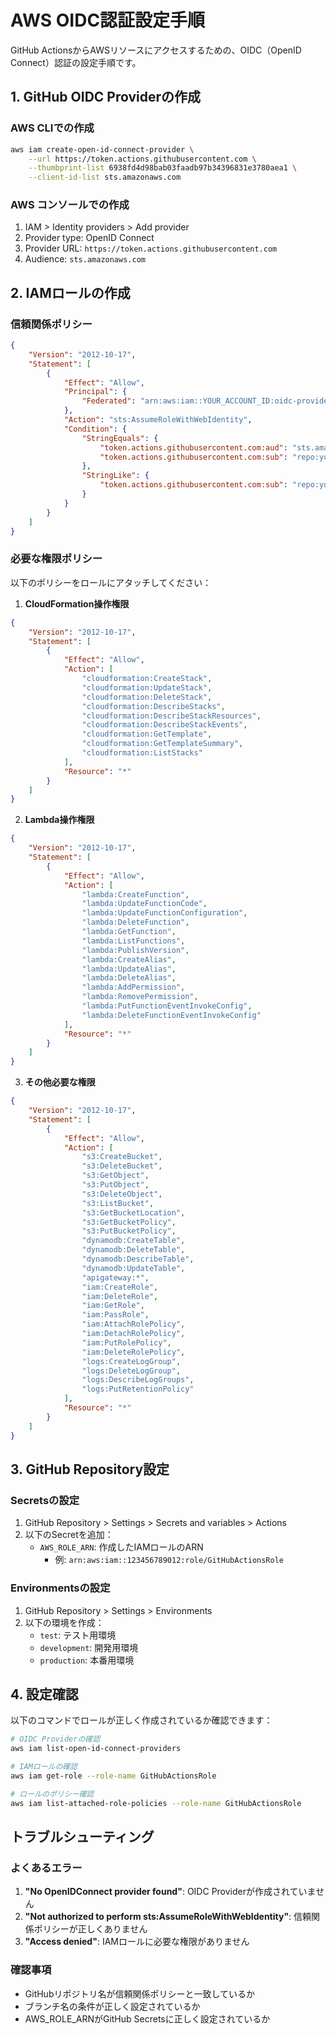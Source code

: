 # AWS OIDC認証設定手順

GitHub ActionsからAWSリソースにアクセスするための、OIDC（OpenID Connect）認証の設定手順です。

## 1. GitHub OIDC Providerの作成

### AWS CLIでの作成
```bash
aws iam create-open-id-connect-provider \
    --url https://token.actions.githubusercontent.com \
    --thumbprint-list 6938fd4d98bab03faadb97b34396831e3780aea1 \
    --client-id-list sts.amazonaws.com
```

### AWS コンソールでの作成
1. IAM > Identity providers > Add provider
2. Provider type: OpenID Connect
3. Provider URL: `https://token.actions.githubusercontent.com`
4. Audience: `sts.amazonaws.com`

## 2. IAMロールの作成

### 信頼関係ポリシー
```json
{
    "Version": "2012-10-17",
    "Statement": [
        {
            "Effect": "Allow",
            "Principal": {
                "Federated": "arn:aws:iam::YOUR_ACCOUNT_ID:oidc-provider/token.actions.githubusercontent.com"
            },
            "Action": "sts:AssumeRoleWithWebIdentity",
            "Condition": {
                "StringEquals": {
                    "token.actions.githubusercontent.com:aud": "sts.amazonaws.com",
                    "token.actions.githubusercontent.com:sub": "repo:yuu551/lambda-cicd-sample:ref:refs/heads/main"
                },
                "StringLike": {
                    "token.actions.githubusercontent.com:sub": "repo:yuu551/lambda-cicd-sample:*"
                }
            }
        }
    ]
}
```

### 必要な権限ポリシー
以下のポリシーをロールにアタッチしてください：

1. **CloudFormation操作権限**
```json
{
    "Version": "2012-10-17",
    "Statement": [
        {
            "Effect": "Allow",
            "Action": [
                "cloudformation:CreateStack",
                "cloudformation:UpdateStack",
                "cloudformation:DeleteStack",
                "cloudformation:DescribeStacks",
                "cloudformation:DescribeStackResources",
                "cloudformation:DescribeStackEvents",
                "cloudformation:GetTemplate",
                "cloudformation:GetTemplateSummary",
                "cloudformation:ListStacks"
            ],
            "Resource": "*"
        }
    ]
}
```

2. **Lambda操作権限**
```json
{
    "Version": "2012-10-17",
    "Statement": [
        {
            "Effect": "Allow",
            "Action": [
                "lambda:CreateFunction",
                "lambda:UpdateFunctionCode",
                "lambda:UpdateFunctionConfiguration",
                "lambda:DeleteFunction",
                "lambda:GetFunction",
                "lambda:ListFunctions",
                "lambda:PublishVersion",
                "lambda:CreateAlias",
                "lambda:UpdateAlias",
                "lambda:DeleteAlias",
                "lambda:AddPermission",
                "lambda:RemovePermission",
                "lambda:PutFunctionEventInvokeConfig",
                "lambda:DeleteFunctionEventInvokeConfig"
            ],
            "Resource": "*"
        }
    ]
}
```

3. **その他必要な権限**
```json
{
    "Version": "2012-10-17",
    "Statement": [
        {
            "Effect": "Allow",
            "Action": [
                "s3:CreateBucket",
                "s3:DeleteBucket",
                "s3:GetObject",
                "s3:PutObject",
                "s3:DeleteObject",
                "s3:ListBucket",
                "s3:GetBucketLocation",
                "s3:GetBucketPolicy",
                "s3:PutBucketPolicy",
                "dynamodb:CreateTable",
                "dynamodb:DeleteTable",
                "dynamodb:DescribeTable",
                "dynamodb:UpdateTable",
                "apigateway:*",
                "iam:CreateRole",
                "iam:DeleteRole",
                "iam:GetRole",
                "iam:PassRole",
                "iam:AttachRolePolicy",
                "iam:DetachRolePolicy",
                "iam:PutRolePolicy",
                "iam:DeleteRolePolicy",
                "logs:CreateLogGroup",
                "logs:DeleteLogGroup",
                "logs:DescribeLogGroups",
                "logs:PutRetentionPolicy"
            ],
            "Resource": "*"
        }
    ]
}
```

## 3. GitHub Repository設定

### Secretsの設定
1. GitHub Repository > Settings > Secrets and variables > Actions
2. 以下のSecretを追加：
   - `AWS_ROLE_ARN`: 作成したIAMロールのARN
     - 例: `arn:aws:iam::123456789012:role/GitHubActionsRole`

### Environmentsの設定
1. GitHub Repository > Settings > Environments
2. 以下の環境を作成：
   - `test`: テスト用環境
   - `development`: 開発用環境
   - `production`: 本番用環境

## 4. 設定確認

以下のコマンドでロールが正しく作成されているか確認できます：

```bash
# OIDC Providerの確認
aws iam list-open-id-connect-providers

# IAMロールの確認
aws iam get-role --role-name GitHubActionsRole

# ロールのポリシー確認
aws iam list-attached-role-policies --role-name GitHubActionsRole
```

## トラブルシューティング

### よくあるエラー
1. **"No OpenIDConnect provider found"**: OIDC Providerが作成されていません
2. **"Not authorized to perform sts:AssumeRoleWithWebIdentity"**: 信頼関係ポリシーが正しくありません
3. **"Access denied"**: IAMロールに必要な権限がありません

### 確認事項
- GitHubリポジトリ名が信頼関係ポリシーと一致しているか
- ブランチ名の条件が正しく設定されているか
- AWS_ROLE_ARNがGitHub Secretsに正しく設定されているか